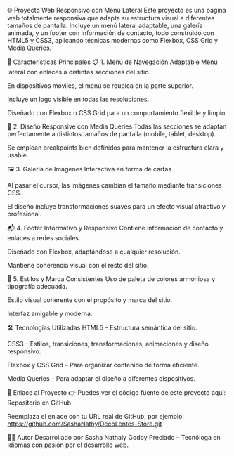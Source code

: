 🌐 Proyecto Web Responsivo con Menú Lateral
Este proyecto es una página web totalmente responsiva que adapta su estructura visual a diferentes tamaños de pantalla. Incluye un menú lateral adaptable, una galería animada, y un footer con información de contacto, todo construido con HTML5 y CSS3, aplicando técnicas modernas como Flexbox, CSS Grid y Media Queries.

🚀 Características Principales
📋 1. Menú de Navegación Adaptable
Menú lateral con enlaces a distintas secciones del sitio.

En dispositivos móviles, el menú se reubica en la parte superior.

Incluye un logo visible en todas las resoluciones.

Diseñado con Flexbox o CSS Grid para un comportamiento flexible y limpio.

🎨 2. Diseño Responsive con Media Queries
Todas las secciones se adaptan perfectamente a distintos tamaños de pantalla (mobile, tablet, desktop).

Se emplean breakpoints bien definidos para mantener la estructura clara y usable.

🖼️ 3. Galería de Imágenes Interactiva en forma de cartas


Al pasar el cursor, las imágenes cambian el tamaño mediante transiciones CSS.

El diseño incluye transformaciones suaves para un efecto visual atractivo y profesional.

📬 4. Footer Informativo y Responsivo
Contiene información de contacto y enlaces a redes sociales.

Diseñado con Flexbox, adaptándose a cualquier resolución.

Mantiene coherencia visual con el resto del sitio.

🎨 5. Estilos y Marca Consistentes
Uso de paleta de colores armoniosa y tipografía adecuada.

Estilo visual coherente con el propósito y marca del sitio.

Interfaz amigable y moderna.

🛠️ Tecnologías Utilizadas
HTML5 – Estructura semántica del sitio.

CSS3 – Estilos, transiciones, transformaciones, animaciones y diseño responsivo.

Flexbox y CSS Grid – Para organizar contenido de forma eficiente.

Media Queries – Para adaptar el diseño a diferentes dispositivos.

🔗 Enlace al Proyecto
👉 Puedes ver el código fuente de este proyecto aquí:
Repositorio en GitHub

Reemplaza el enlace con tu URL real de GitHub, por ejemplo:
https://github.com/SashaNathy/DecoLentes-Store.git

👩‍💻 Autor
Desarrollado por Sasha Nathaly Godoy Preciado – Tecnóloga en Idiomas con pasión por el desarrollo web.


